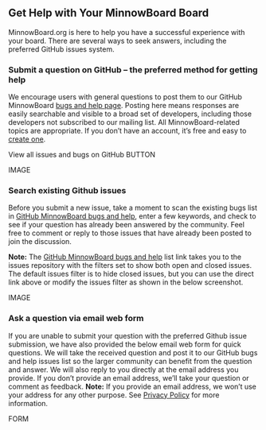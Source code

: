 ## Get Help with Your MinnowBoard Board

MinnowBoard.org is here to help you have a successful experience with your board.
There are several ways to seek answers, including the preferred GitHub issues system.


### Submit a question on GitHub – the preferred method for getting help

We encourage users with general questions to post them to our GitHub MinnowBoard 
[bugs and help page](https://github.com/MinnowBoard-org/bugs-and-help).
Posting here means responses are easily searchable and visible 
to a broad set of developers, including those developers not subscribed to our mailing 
list. All MinnowBoard-related topics are appropriate. If you don’t have an account, 
it’s free and easy to [create one](https://github.com/join?source=header-home).

View all issues and bugs on GitHub BUTTON    

IMAGE

### Search existing Github issues

Before you submit a new issue, take a moment to scan the existing bugs list in [GitHub MinnowBoard bugs and help](https://github.com/MinnowBoard-org/bugs-and-help/issues?utf8=%E2%9C%93&q=is%3Aissue), 
enter a few keywords, and check to see if your question has already been answered by 
the community. Feel free to comment or reply to those issues that have already been 
posted to join the discussion. 

**Note:** The [GitHub MinnowBoard bugs and help](https://github.com/MinnowBoard-org/bugs-and-help/issues?utf8=%E2%9C%93&q=is%3Aissue) 
list link takes you to the issues repository with the filters set to show both 
open and closed issues. The default issues filter is 
to hide closed issues, but you can use the direct link above or modify the issues 
filter as shown in the below screenshot.

IMAGE


### Ask a question via email web form

If you are unable to submit your question with the preferred Github issue submission, 
we have also provided the below email web form for quick questions. We will take the 
received question and post it to our GitHub bugs and help issues list so the larger 
community can benefit from the question and answer. We will also reply to you directly 
at the email address you provide. If you don’t provide an email address, we’ll take your 
question or comment as feedback. **Note:** If you provide an email address, we won’t use 
your address for any other purpose. See [Privacy Policy](/privacy-policy) for more information.


FORM



